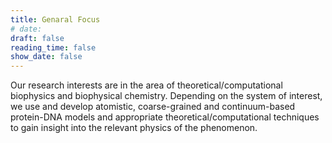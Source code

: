 ```yaml
---
title: Genaral Focus
# date:
draft: false
reading_time: false
show_date: false
---
```


Our research interests are in the area of theoretical/computational biophysics and biophysical chemistry.<!--more--> Depending on the system of interest, we use and develop atomistic, coarse-grained and continuum-based protein-DNA models and appropriate theoretical/computational techniques to gain insight into the relevant physics of the phenomenon.
